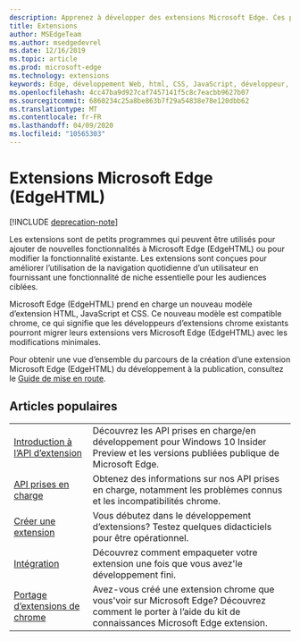 ```yaml
---
description: Apprenez à développer des extensions Microsoft Edge. Ces petits programmes peuvent être utilisés pour ajouter de nouvelles fonctionnalités à Microsoft Edge ou modifier des fonctionnalités existantes.
title: Extensions
author: MSEdgeTeam
ms.author: msedgedevrel
ms.date: 12/16/2019
ms.topic: article
ms.prod: microsoft-edge
ms.technology: extensions
keywords: Edge, développement Web, html, CSS, JavaScript, développeur, extensions
ms.openlocfilehash: 4cc47ba9d927caf7457141f5c8c7eacbb9627b07
ms.sourcegitcommit: 6860234c25a8be863b7f29a54838e78e120dbb62
ms.translationtype: MT
ms.contentlocale: fr-FR
ms.lasthandoff: 04/09/2020
ms.locfileid: "10565303"
---
```

# Extensions Microsoft Edge (EdgeHTML)  

[!INCLUDE [deprecation-note](includes/deprecation-note.md)]  

Les extensions sont de petits programmes qui peuvent être utilisés pour ajouter de nouvelles fonctionnalités à Microsoft Edge (EdgeHTML) ou pour modifier la fonctionnalité existante. Les extensions sont conçues pour améliorer l’utilisation de la navigation quotidienne d’un utilisateur en fournissant une fonctionnalité de niche essentielle pour les audiences ciblées.

Microsoft Edge (EdgeHTML) prend en charge un nouveau modèle d’extension HTML, JavaScript et CSS. Ce nouveau modèle est compatible chrome, ce qui signifie que les développeurs d’extensions chrome existants pourront migrer leurs extensions vers Microsoft Edge (EdgeHTML) avec les modifications minimales.

Pour obtenir une vue d’ensemble du parcours de la création d’une extension Microsoft Edge (EdgeHTML) du développement à la publication, consultez le [Guide de mise en route](./getting-started.md).


## Articles populaires

<table>
  <tr>
    <td><a href = "./api-support/extension-api-roadmap.md">Introduction à l’API d’extension</a></td>
    <td>Découvrez les API prises en charge/en développement pour Windows 10 Insider Preview et les versions publiées publique de Microsoft Edge.</td></p>
<p>  </tr>
  <tr>
    <td><a href = "./api-support/supported-apis.md">API prises en charge</a></td>
    <td>Obtenez des informations sur nos API prises en charge, notamment les problèmes connus et les incompatibilités chrome.</td>

  </tr>
  <tr>
    <td><a href = "./guides/creating-an-extension.md">Créer une extension</a></td>
    <td>Vous débutez dans le développement d’extensions? Testez quelques didacticiels pour être opérationnel.</td>

  </tr>
  <tr>
    <td><a href = "./guides/packaging.md">Intégration</a></td>
    <td>Découvrez comment empaqueter votre extension une fois que vous avez&#39;le développement fini.</td>

  </tr>
  <tr>
    <td><a href = "./guides/porting-chrome-extensions.md">Portage d’extensions de chrome</a></td>
    <td>Avez-vous créé une extension chrome que vous&#39;voir sur Microsoft Edge? Découvrez comment le porter à l’aide du kit de connaissances Microsoft Edge extension.</td>

  </tr>
</table>
